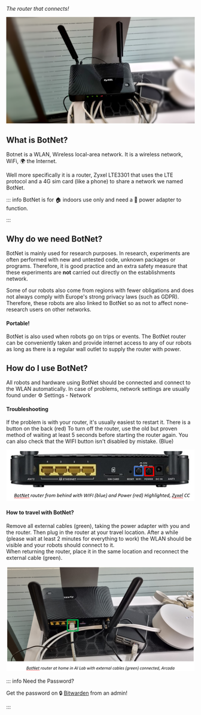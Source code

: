 *The router that connects!*

![botnet.png](./images/botnet.png)

## What is BotNet?

Botnet is a WLAN, Wireless local-area network. It is a wireless network, WiFi, 🌍 the Internet.

Well more specifically it is a router, Zyxel LTE3301 that uses the LTE protocol and a 4G sim card (like a phone) to share a network we named BotNet.

::: info
BotNet is for 🏠 indoors use only and need a 🔌 power adapter to function.

:::

## Why do we need BotNet?

BotNet is mainly used for research purposes. In research, experiments are often performed with new and untested code, unknown packages or programs. Therefore, it is good practice and an extra safety measure that these experiments are **not** carried out directly on the establishments network.

Some of our robots also come from regions with fewer obligations and does not always comply with Europe's strong privacy laws (such as GDPR). Therefore, these robots are also linked to BotNet so as not to affect none-research users on other networks.

#### Portable!

BotNet is also used when robots go on trips or events. The BotNet router can be conveniently taken and provide internet access to any of our robots as long as there is a regular wall outlet to supply the router with power.

## How do I use BotNet?

All robots and hardware using BotNet should be connected and connect to the WLAN automatically. In case of problems, network settings are usually found under ⚙️ Settings - Network

#### Troubleshooting

If the problem is with your router, it's usually easiest to restart it. There is a button on the back (red) To turn off the router, use the old but proven method of waiting at least 5 seconds before starting the router again. You can also check that the WIFI button isn't disabled by mistake. (Blue)

![image (2).png](./images/botnet_buttons.png)

#### How to travel with BotNet?

Remove all external cables (green), taking the power adapter with you and the router. Then plug in the router at your travel location. After a while (please wait at least 2 minutes for everything to work) the WLAN should  be visible and your robots should connect to it.  
When returning the router, place it in the same location and reconnect the external cable (green).

![image (3).png](./images/botnet_port.png)

::: info
Need the Password?

Get the password on 🔒 [Bitwarden](../Onboarding/Software/Bitwarden.md) from an admin!

:::